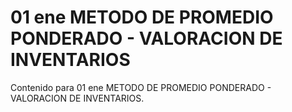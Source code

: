 # 01 ene  METODO DE PROMEDIO PONDERADO - VALORACION DE INVENTARIOS

Contenido para 01 ene  METODO DE PROMEDIO PONDERADO - VALORACION DE INVENTARIOS.